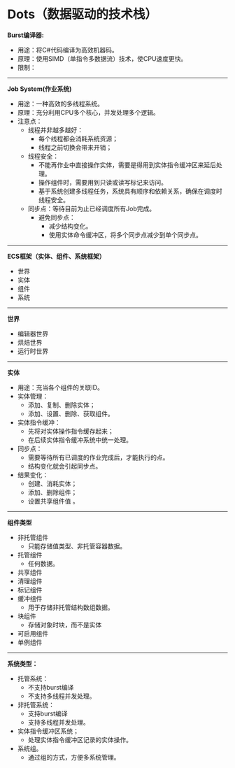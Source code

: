 # Dots（数据驱动的技术栈）
**Burst编译器:**
- 用途：将C#代码编译为高效机器码。
- 原理：使用SIMD（单指令多数据流）技术，使CPU速度更快。
- 限制：
***
**Job System(作业系统)**
- 用途：一种高效的多线程系统。
- 原理：充分利用CPU多个核心，并发处理多个逻辑。
- 注意点：
  - 线程并非越多越好：
    - 每个线程都会消耗系统资源；
    - 线程之前切换会带来开销；
  - 线程安全：
    - 不能再作业中直接操作实体，需要是得用到实体指令缓冲区来延后处理。
    - 操作组件时，需要用到只读或读写标记来访问。
    - 基于系统创建多线程任务，系统具有顺序和依赖关系，确保在调度时线程安全。
  - 同步点：等待目前为止已经调度所有Job完成。
    - 避免同步点：
      - 减少结构变化。
      - 使用实体命令缓冲区，将多个同步点减少到单个同步点。    
***
**ECS框架（实体、组件、系统框架）**
- 世界
- 实体
- 组件
- 系统
***
**世界**
- 编辑器世界
- 烘焙世界
- 运行时世界
***
**实体**
- 用途：充当各个组件的关联ID。
- 实体管理：
  - 添加、复制、删除实体；
  - 添加、设置、删除、获取组件。
- 实体指令缓冲：
  - 先将对实体操作指令缓存起来；
  - 在后续实体指令缓冲系统中统一处理。
- 同步点：
  - 需要等待所有已调度的作业完成后，才能执行的点。
  - 结构变化就会引起同步点。
- 结果变化：
  - 创建、消耗实体；
  - 添加、删除组件；
  - 设置共享组件值 。
***
**组件类型**
- 非托管组件
  - 只能存储值类型、非托管容器数据。 
- 托管组件
  - 任何数据。 
- 共享组件
- 清理组件
- 标记组件
- 缓冲组件
  - 用于存储非托管结构数组数据。 
- 块组件
  - 存储对象时块，而不是实体 
- 可启用组件
- 单例组件
***
**系统类型：**
- 托管系统：
  - 不支持burst编译
  - 不支持多线程并发处理。 
- 非托管系统：
  - 支持burst编译
  - 支持多线程并发处理。 
- 实体指令缓冲区系统；
  - 处理实体指令缓冲区记录的实体操作。 
- 系统组。
  - 通过组的方式，方便多系统管理。 

